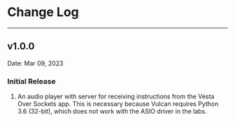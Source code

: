 # **Change Log**

---

## v1.0.0

Date: Mar 09, 2023

### Initial Release
1. An audio player with server for receiving instructions from the Vesta Over Sockets app. This is necessary because Vulcan requires Python 3.6 (32-bit), which does not work with the ASIO driver in the labs. 
<br>
<br>
